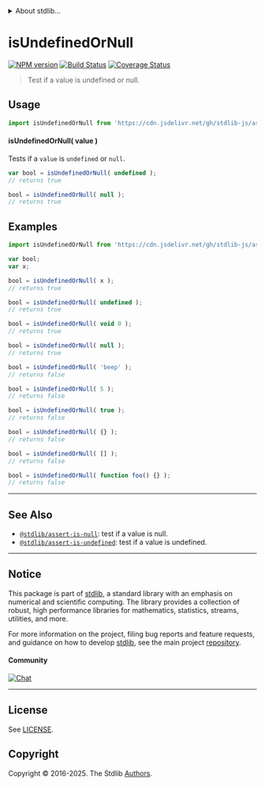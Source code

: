 <!--

@license Apache-2.0

Copyright (c) 2018 The Stdlib Authors.

Licensed under the Apache License, Version 2.0 (the "License");
you may not use this file except in compliance with the License.
You may obtain a copy of the License at

   http://www.apache.org/licenses/LICENSE-2.0

Unless required by applicable law or agreed to in writing, software
distributed under the License is distributed on an "AS IS" BASIS,
WITHOUT WARRANTIES OR CONDITIONS OF ANY KIND, either express or implied.
See the License for the specific language governing permissions and
limitations under the License.

-->


<details>
  <summary>
    About stdlib...
  </summary>
  <p>We believe in a future in which the web is a preferred environment for numerical computation. To help realize this future, we've built stdlib. stdlib is a standard library, with an emphasis on numerical and scientific computation, written in JavaScript (and C) for execution in browsers and in Node.js.</p>
  <p>The library is fully decomposable, being architected in such a way that you can swap out and mix and match APIs and functionality to cater to your exact preferences and use cases.</p>
  <p>When you use stdlib, you can be absolutely certain that you are using the most thorough, rigorous, well-written, studied, documented, tested, measured, and high-quality code out there.</p>
  <p>To join us in bringing numerical computing to the web, get started by checking us out on <a href="https://github.com/stdlib-js/stdlib">GitHub</a>, and please consider <a href="https://opencollective.com/stdlib">financially supporting stdlib</a>. We greatly appreciate your continued support!</p>
</details>

# isUndefinedOrNull

[![NPM version][npm-image]][npm-url] [![Build Status][test-image]][test-url] [![Coverage Status][coverage-image]][coverage-url] <!-- [![dependencies][dependencies-image]][dependencies-url] -->

> Test if a value is undefined or null.



<section class="usage">

## Usage

```javascript
import isUndefinedOrNull from 'https://cdn.jsdelivr.net/gh/stdlib-js/assert-is-undefined-or-null@deno/mod.js';
```

#### isUndefinedOrNull( value )

Tests if a `value` is `undefined` or `null`.

<!-- eslint-disable no-undefined -->

```javascript
var bool = isUndefinedOrNull( undefined );
// returns true

bool = isUndefinedOrNull( null );
// returns true
```

</section>

<!-- /.usage -->

<section class="examples">

## Examples

<!-- eslint-disable no-undefined, no-restricted-syntax, no-empty-function -->

<!-- eslint no-undef: "error" -->

```javascript
import isUndefinedOrNull from 'https://cdn.jsdelivr.net/gh/stdlib-js/assert-is-undefined-or-null@deno/mod.js';

var bool;
var x;

bool = isUndefinedOrNull( x );
// returns true

bool = isUndefinedOrNull( undefined );
// returns true

bool = isUndefinedOrNull( void 0 );
// returns true

bool = isUndefinedOrNull( null );
// returns true

bool = isUndefinedOrNull( 'beep' );
// returns false

bool = isUndefinedOrNull( 5 );
// returns false

bool = isUndefinedOrNull( true );
// returns false

bool = isUndefinedOrNull( {} );
// returns false

bool = isUndefinedOrNull( [] );
// returns false

bool = isUndefinedOrNull( function foo() {} );
// returns false
```

</section>

<!-- /.examples -->

<!-- Section for related `stdlib` packages. Do not manually edit this section, as it is automatically populated. -->

<section class="related">

* * *

## See Also

-   <span class="package-name">[`@stdlib/assert-is-null`][@stdlib/assert/is-null]</span><span class="delimiter">: </span><span class="description">test if a value is null.</span>
-   <span class="package-name">[`@stdlib/assert-is-undefined`][@stdlib/assert/is-undefined]</span><span class="delimiter">: </span><span class="description">test if a value is undefined.</span>

</section>

<!-- /.related -->

<!-- Section for all links. Make sure to keep an empty line after the `section` element and another before the `/section` close. -->


<section class="main-repo" >

* * *

## Notice

This package is part of [stdlib][stdlib], a standard library with an emphasis on numerical and scientific computing. The library provides a collection of robust, high performance libraries for mathematics, statistics, streams, utilities, and more.

For more information on the project, filing bug reports and feature requests, and guidance on how to develop [stdlib][stdlib], see the main project [repository][stdlib].

#### Community

[![Chat][chat-image]][chat-url]

---

## License

See [LICENSE][stdlib-license].


## Copyright

Copyright &copy; 2016-2025. The Stdlib [Authors][stdlib-authors].

</section>

<!-- /.stdlib -->

<!-- Section for all links. Make sure to keep an empty line after the `section` element and another before the `/section` close. -->

<section class="links">

[npm-image]: http://img.shields.io/npm/v/@stdlib/assert-is-undefined-or-null.svg
[npm-url]: https://npmjs.org/package/@stdlib/assert-is-undefined-or-null

[test-image]: https://github.com/stdlib-js/assert-is-undefined-or-null/actions/workflows/test.yml/badge.svg?branch=main
[test-url]: https://github.com/stdlib-js/assert-is-undefined-or-null/actions/workflows/test.yml?query=branch:main

[coverage-image]: https://img.shields.io/codecov/c/github/stdlib-js/assert-is-undefined-or-null/main.svg
[coverage-url]: https://codecov.io/github/stdlib-js/assert-is-undefined-or-null?branch=main

<!--

[dependencies-image]: https://img.shields.io/david/stdlib-js/assert-is-undefined-or-null.svg
[dependencies-url]: https://david-dm.org/stdlib-js/assert-is-undefined-or-null/main

-->

[chat-image]: https://img.shields.io/gitter/room/stdlib-js/stdlib.svg
[chat-url]: https://app.gitter.im/#/room/#stdlib-js_stdlib:gitter.im

[stdlib]: https://github.com/stdlib-js/stdlib

[stdlib-authors]: https://github.com/stdlib-js/stdlib/graphs/contributors

[umd]: https://github.com/umdjs/umd
[es-module]: https://developer.mozilla.org/en-US/docs/Web/JavaScript/Guide/Modules

[deno-url]: https://github.com/stdlib-js/assert-is-undefined-or-null/tree/deno
[deno-readme]: https://github.com/stdlib-js/assert-is-undefined-or-null/blob/deno/README.md
[umd-url]: https://github.com/stdlib-js/assert-is-undefined-or-null/tree/umd
[umd-readme]: https://github.com/stdlib-js/assert-is-undefined-or-null/blob/umd/README.md
[esm-url]: https://github.com/stdlib-js/assert-is-undefined-or-null/tree/esm
[esm-readme]: https://github.com/stdlib-js/assert-is-undefined-or-null/blob/esm/README.md
[branches-url]: https://github.com/stdlib-js/assert-is-undefined-or-null/blob/main/branches.md

[stdlib-license]: https://raw.githubusercontent.com/stdlib-js/assert-is-undefined-or-null/main/LICENSE

<!-- <related-links> -->

[@stdlib/assert/is-null]: https://github.com/stdlib-js/assert-is-null/tree/deno

[@stdlib/assert/is-undefined]: https://github.com/stdlib-js/assert-is-undefined/tree/deno

<!-- </related-links> -->

</section>

<!-- /.links -->
